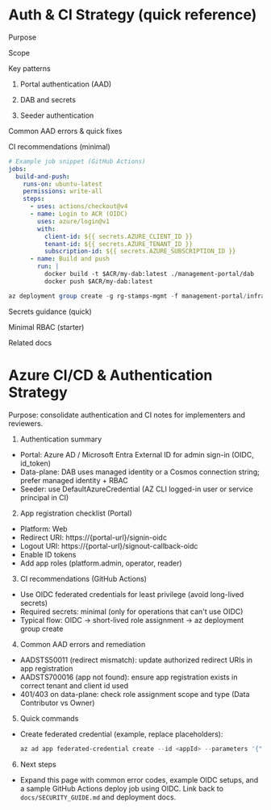 # Auth & CI Strategy (quick reference)

Purpose

Scope

Key patterns

1) Portal authentication (AAD)

2) DAB and secrets

3) Seeder authentication

Common AAD errors & quick fixes

CI recommendations (minimal)

```yaml
# Example job snippet (GitHub Actions)
jobs:
  build-and-push:
    runs-on: ubuntu-latest
    permissions: write-all
    steps:
      - uses: actions/checkout@v4
      - name: Login to ACR (OIDC)
        uses: azure/login@v1
        with:
          client-id: ${{ secrets.AZURE_CLIENT_ID }}
          tenant-id: ${{ secrets.AZURE_TENANT_ID }}
          subscription-id: ${{ secrets.AZURE_SUBSCRIPTION_ID }}
      - name: Build and push
        run: |
          docker build -t $ACR/my-dab:latest ./management-portal/dab
          docker push $ACR/my-dab:latest
```

```powershell
az deployment group create -g rg-stamps-mgmt -f management-portal/infra/management-portal.bicep --parameters @management-portal/infra/parameters.json
```

Secrets guidance (quick)

Minimal RBAC (starter)

Related docs

# Azure CI/CD & Authentication Strategy

Purpose: consolidate authentication and CI notes for implementers and reviewers.

1) Authentication summary

- Portal: Azure AD / Microsoft Entra External ID for admin sign-in (OIDC, id_token)
- Data-plane: DAB uses managed identity or a Cosmos connection string; prefer managed identity + RBAC
- Seeder: use DefaultAzureCredential (AZ CLI logged-in user or service principal in CI)

2) App registration checklist (Portal)

- Platform: Web
- Redirect URI: https://{portal-url}/signin-oidc
- Logout URI: https://{portal-url}/signout-callback-oidc
- Enable ID tokens
- Add app roles (platform.admin, operator, reader)

3) CI recommendations (GitHub Actions)

- Use OIDC federated credentials for least privilege (avoid long-lived secrets)
- Required secrets: minimal (only for operations that can't use OIDC)
- Typical flow: OIDC -> short-lived role assignment -> az deployment group create

4) Common AAD errors and remediation

- AADSTS50011 (redirect mismatch): update authorized redirect URIs in app registration
- AADSTS700016 (app not found): ensure app registration exists in correct tenant and client id used
- 401/403 on data-plane: check role assignment scope and type (Data Contributor vs Owner)

5) Quick commands

- Create federated credential (example, replace placeholders):

  ```powershell
  az ad app federated-credential create --id <appId> --parameters '{"name":"gh-actions","issuer":"https://token.actions.githubusercontent.com","subject":"repo:owner/repo:ref:refs/heads/main","audiences":["api://AzureADTokenExchange"]}'
  ```

6) Next steps

- Expand this page with common error codes, example OIDC setups, and a sample GitHub Actions deploy job using OIDC. Link back to `docs/SECURITY_GUIDE.md` and deployment docs.
